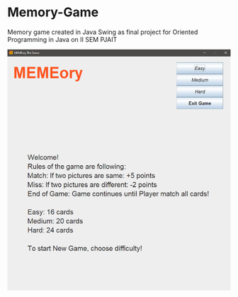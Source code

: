 # Memory-Game
Memory game created in Java Swing as final project for Oriented Programming in Java on II SEM PJAIT

<img src="./pics/memory1.PNG" />
